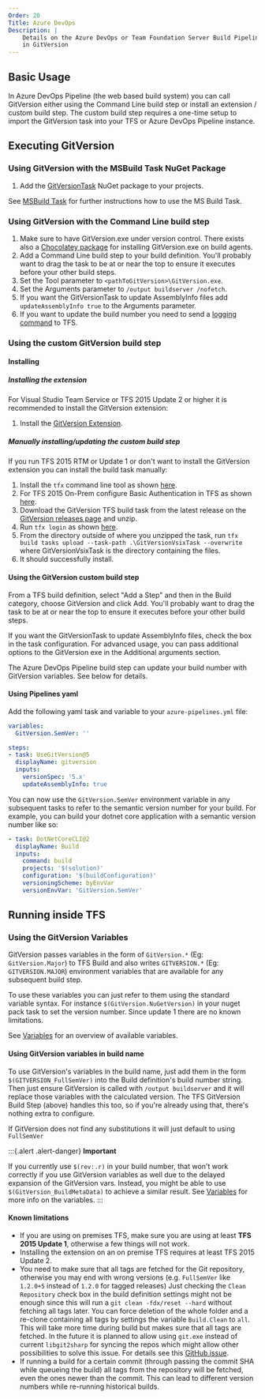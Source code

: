 ```yaml
---
Order: 20
Title: Azure DevOps
Description: |
    Details on the Azure DevOps or Team Foundation Server Build Pipeline support
    in GitVersion
---
```


## Basic Usage

In Azure DevOps Pipeline (the web based build system) you can call GitVersion
either using the Command Line build step or install an extension / custom build
step. The custom build step requires a one-time setup to import the GitVersion
task into your TFS or Azure DevOps Pipeline instance.

## Executing GitVersion

### Using GitVersion with the MSBuild Task NuGet Package

1.  Add the [GitVersionTask](https://www.nuget.org/packages/GitVersionTask/)
    NuGet package to your projects.

See [MSBuild Task](/docs/usage/msbuild) for further instructions how to use
the MS Build Task.

### Using GitVersion with the Command Line build step

1.  Make sure to have GitVersion.exe under version control. There exists also a
    [Chocolatey package](https://chocolatey.org/packages/GitVersion.Portable) for
    installing GitVersion.exe on build agents.
2.  Add a Command Line build step to your build definition. You'll probably want
    to drag the task to be at or near the top to ensure it executes before your
    other build steps.
3.  Set the Tool parameter to `<pathToGitVersion>\GitVersion.exe`.
4.  Set the Arguments parameter to `/output buildserver /nofetch`.
5.  If you want the GitVersionTask to update AssemblyInfo files add
    `updateAssemblyInfo true` to the Arguments parameter.
6.  If you want to update the build number you need to send a
    [logging command](https://github.com/Microsoft/azure-pipelines-tasks/blob/main/docs/authoring/commands.md)
    to TFS.

### Using the custom GitVersion build step

#### Installing

##### Installing the extension

For Visual Studio Team Service or TFS 2015 Update 2 or higher it is recommended
to install the GitVersion extension:

1.  Install the
    [GitVersion Extension](https://marketplace.visualstudio.com/items?itemName=gittools.usegitversion).

##### Manually installing/updating the custom build step

If you run TFS 2015 RTM or Update 1 or don't want to install the GitVersion
extension you can install the build task manually:

1.  Install the `tfx` command line tool as shown [here](https://github.com/Microsoft/tfs-cli/blob/main/README.md#install).
2.  For TFS 2015 On-Prem configure Basic Authentication in TFS as shown [here](https://github.com/Microsoft/tfs-cli/blob/main/docs/configureBasicAuth.md).
3.  Download the GitVersion TFS build task from the latest release on the
    [GitVersion releases page](https://github.com/GitTools/GitVersion/releases) and
    unzip.
4.  Run `tfx login` as shown [here](https://github.com/Microsoft/tfs-cli/blob/main/README.md#login).
5.  From the directory outside of where you unzipped the task, run
    `tfx build tasks upload --task-path .\GitVersionVsixTask --overwrite` where
    GitVersionVsixTask is the directory containing the files.
6.  It should successfully install.

#### Using the GitVersion custom build step

From a TFS build definition, select "Add a Step" and then in the Build category,
choose GitVersion and click Add. You'll probably want to drag the task to be at
or near the top to ensure it executes before your other build steps.

If you want the GitVersionTask to update AssemblyInfo files, check the box in
the task configuration. For advanced usage, you can pass additional options to
the GitVersion exe in the Additional arguments section.

The Azure DevOps Pipeline build step can update your build number with
GitVersion variables. See below for details.

#### Using Pipelines yaml

Add the following yaml task and variable to your `azure-pipelines.yml` file:

```yml
variables:
  GitVersion.SemVer: ''

steps:
- task: UseGitVersion@5
  displayName: gitversion
  inputs:
    versionSpec: '5.x'
    updateAssemblyInfo: true
```

You can now use the `GitVersion.SemVer` environment variable in any subsequent
tasks to refer to the semantic version number for your build. For example, you
can build your dotnet core application with a semantic version number like so:

```yml
- task: DotNetCoreCLI@2
  displayName: Build
  inputs:
    command: build
    projects: '$(solution)'
    configuration: '$(buildConfiguration)'
    versioningScheme: byEnvVar
    versionEnvVar: 'GitVersion.SemVer'

```

## Running inside TFS

### Using the GitVersion Variables

GitVersion passes variables in the form of `GitVersion.*` (Eg:
`GitVersion.Major`) to TFS Build and also writes `GITVERSION.*`
(Eg: `GITVERSION.MAJOR`) environment variables that are available for any
subsequent build step.

To use these variables you can just refer to them using the standard variable
syntax. For instance `$(GitVersion.NuGetVersion)` in your nuget pack task to set
the version number. Since update 1 there are no known limitations.

See [Variables](/docs/reference/variables) for an overview of available variables.

#### Using GitVersion variables in build name

To use GitVersion's variables in the build name, just add them in the form
`$(GITVERSION_FullSemVer)` into the Build definition's build number string. Then
just ensure GitVersion is called with `/output buildserver` and it will replace
those variables with the calculated version.  The TFS GitVersion Build Step
(above) handles this too, so if you're already using that, there's nothing extra
to configure.

If GitVersion does not find any substitutions it will just default to using `FullSemVer`

:::{.alert .alert-danger}
**Important**

If you currently use `$(rev:.r)` in your build number, that won't
work correctly if you
use GitVersion variables as well due to the delayed expansion of the GitVersion
vars. Instead, you might be able to use `$(GitVersion_BuildMetaData)` to achieve
a similar result.  See [Variables](/docs/reference/variables) for more info on the
variables.
:::

#### Known limitations

*   If you are using on premises TFS, make sure you are using at least
    **TFS 2015 Update 1**, otherwise a few things will not work.
*   Installing the extension on an on premise TFS requires at least TFS 2015
    Update 2.
*   You need to make sure that all tags are fetched for the Git repository,
    otherwise you may end with wrong versions (e.g. `FullSemVer` like `1.2.0+5`
    instead of `1.2.0` for tagged releases)  Just checking the `Clean Repository`
    check box in the build definition settings might not be enough since this will
    run a `git clean -fdx/reset --hard` without fetching all tags later. You can
    force deletion of the whole folder and a re-clone containing all tags by
    settings the variable `Build.Clean` to `all`. This will take more time during
    build but makes sure that all tags are fetched. In the future it is planned to
    allow using `git.exe` instead of current `libgit2sharp` for syncing the repos
    which might allow other possibilities to solve this issue. For details see this
    [GitHub issue](https://github.com/Microsoft/azure-pipelines-tasks/issues/1218).
*   If running a build for a certain commit (through passing the commit SHA while
    queueing the build) all tags from the repository will be fetched, even the ones
    newer than the commit.  This can lead to different version numbers while
    re-running historical builds.
